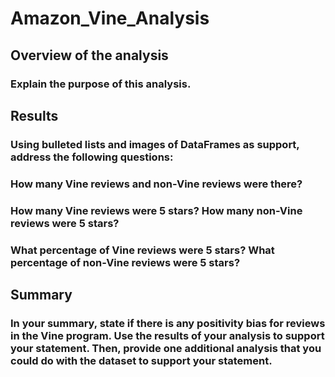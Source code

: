 # Amazon_Vine_Analysis

## Overview of the analysis
### Explain the purpose of this analysis.

## Results
### Using bulleted lists and images of DataFrames as support, address the following questions:

### How many Vine reviews and non-Vine reviews were there?
#### 

### How many Vine reviews were 5 stars? How many non-Vine reviews were 5 stars?
#### 

### What percentage of Vine reviews were 5 stars? What percentage of non-Vine reviews were 5 stars?
#### 

## Summary
### In your summary, state if there is any positivity bias for reviews in the Vine program. Use the results of your analysis to support your statement. Then, provide one additional analysis that you could do with the dataset to support your statement.
